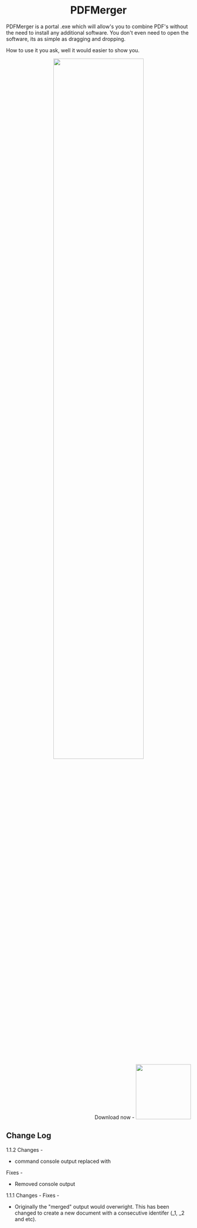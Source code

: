 
<h1 align="center"> PDFMerger </h1>


PDFMerger is a portal .exe which will allow's you to combine PDF's without the need to install any additional software. You don't even need to open the software, its as simple as dragging and dropping.

How to use it you ask, well it would easier to show you. 



<p align="center"><img src="https://j.gifs.com/vlVlEX.gif" width="70%"></p>


<p align="right">Download now - <a href=https://github.com/chrisjbawden/pdfmerger/blob/main/pdf-merger.exe"><img src="https://j.gifs.com/K141gY.gif"  width="150px" heigh="250px"></a></p>


## Change Log

1.1.2
Changes - 
* command console output replaced with 

Fixes -
* Removed console output


1.1.1
Changes - 
Fixes - 
* Originally the "merged" output would overwright. This has been changed to create a new document with a consecutive identifer (_1, _2 and etc).
